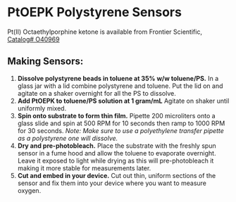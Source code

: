 PtOEPK Polystyrene Sensors
=========

Pt(II) Octaethylporphine ketone is available from Frontier Scientific, [Catalog# O40969](http://orders.frontiersci.com/Orders/WebPlugin/ProdDetail.aspx?cat=O40969)

Making Sensors:
---------

1. **Dissolve polystyrene beads in toluene at 35% w/w toluene/PS.** In a glass jar with a lid combine polystyrene and toluene. Put the lid on and agitate on a shaker overnight for all the PS to dissolve.
2. **Add PtOEPK to toluene/PS solution at 1 gram/mL** Agitate on shaker until uniformly mixed.
3. **Spin onto substrate to form thin film.** Pipette 200 microliters onto a glass slide and spin at 500 RPM for 10 seconds then ramp to 1000 RPM for 30 seconds. *Note: Make sure to use a polyethylene transfer pipette as a polystyrene one will dissolve.*
4. **Dry and pre-photobleach.** Place the substrate with the freshly spun sensor in a fume hood and allow the toluene to evaporate overnight. Leave it exposed to light  while drying as this will pre-photobleach it making it more stable for measurements later.
5. **Cut and embed in your device.** Cut out thin, uniform sections of the sensor and fix them into your device where you want to measure oxygen.